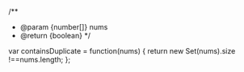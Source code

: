 /\*\*

- @param {number[]} nums
- @return {boolean}
  \*/

var containsDuplicate = function(nums) {
return new Set(nums).size !==nums.length;
};
